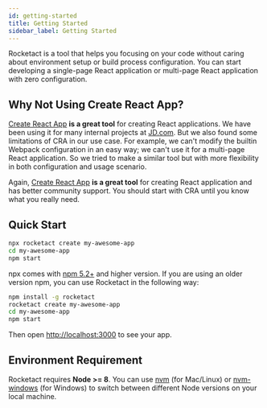 ```yaml
---
id: getting-started
title: Getting Started
sidebar_label: Getting Started
---
```


Rocketact is a tool that helps you focusing on your code without caring about environment setup or build process configuration. You can start developing a single-page React application or multi-page React application with zero configuration.

## Why Not Using Create React App?

[Create React App](https://facebook.github.io/create-react-app/) **is a great tool** for creating React applications. We have been using it for many internal projects at [JD.com](https://jd.com). But we also found some limitations of CRA in our use case. For example, we can't modify the builtin Webpack configuration in an easy way; we can't use it for a multi-page React application. So we tried to make a similar tool but with more flexibility in both configuration and usage scenario.

Again, [Create React App](https://facebook.github.io/create-react-app/) **is a great tool** for creating React application and has better community support. You should start with CRA until you know what you really need.

## Quick Start

```bash
npx rocketact create my-awesome-app
cd my-awesome-app
npm start
```

npx comes with [npm 5.2+](https://blog.npmjs.org/post/162869356040/introducing-npx-an-npm-package-runner) and higher version. If you are using an older version npm, you can use Rocketact in the following way:

```bash
npm install -g rocketact
rocketact create my-awesome-app
cd my-awesome-app
npm start
```

Then open [http://localhost:3000](http://localhost:3000) to see your app.

## Environment Requirement

Rocketact requires **Node >= 8**. You can use [nvm](https://github.com/creationix/nvm) (for Mac/Linux) or [nvm-windows](https://github.com/coreybutler/nvm-windows) (for Windows) to switch between different Node versions on your local machine.


